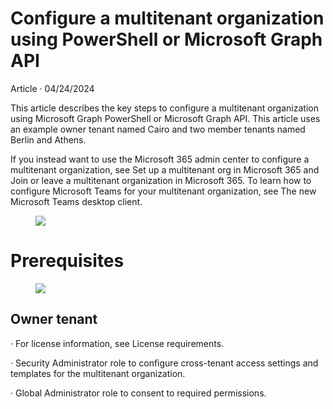 # Configure a multitenant organization using PowerShell or Microsoft Graph API

Article · 04/24/2024

This article describes the key steps to configure a multitenant organization using Microsoft Graph PowerShell or Microsoft Graph API. This article uses an example owner tenant named Cairo and two member tenants named Berlin and Athens.

If you instead want to use the Microsoft 365 admin center to configure a multitenant organization, see Set up a multitenant org in Microsoft 365 and Join or leave a multitenant organization in Microsoft 365. To learn how to configure Microsoft Teams for your multitenant organization, see The new Microsoft Teams desktop client.

<figure>

![](figures/0)

<!-- FigureContent="Owner tenant (Cairo) Cross-tenant access settings Member tenant (Athens) Member tefant (Berlin)" -->

</figure>



# Prerequisites

<figure>

![](figures/1)

</figure>



## Owner tenant

· For license information, see License requirements.

· Security Administrator role to configure cross-tenant access settings and templates for the multitenant organization.

· Global Administrator role to consent to required permissions.
